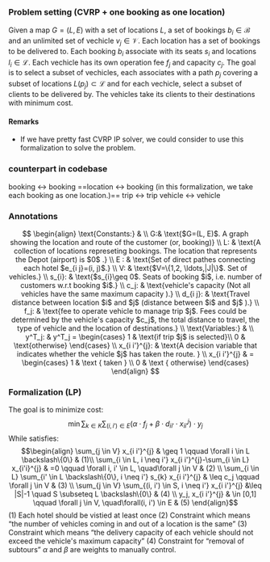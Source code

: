 ### Problem setting (CVRP + one booking as one location)
Given a map $G=(L, E)$ with a set of locations $L$, a set of bookings $b_i \in \mathcal{B}$ and an unlimited set of vechicle $v_j \in \mathcal{V}$. Each location has a set of bookings to be delivered to. Each booking $b_i$ associate with its seats $s_i$ and locations $l_i \in \mathcal{L}$.  Each vechicle has its own operation fee $f_j$ and capacity $c_j$.
The goal is to select a subset of vechicles, each associates with a path $p_j$ covering a subset of locations $L(p_j) \subset \mathcal{L}$ and for each vechicle, select a subset of clients to be delivered by. The vehicles take its clients to their destinations with minimum cost.

#### Remarks
+ If we have pretty fast CVRP IP solver, we could consider to use this formalization to solve the problem.

### counterpart in codebase
booking <-> booking 
==location <-> booking (in this formalization, we take each booking as one location.)==
trip <-> trip
vehicle <-> vehicle

### Annotations
$$
\begin{align}
\text{Constants:} & \\
G:& \text{$G=(L, E)$. A graph showing the location and route of the customer (or, booking)} \\
L: & \text{A collection of locations represeting bookings. The location that represents the Depot (airport) is $0$ .} \\
E : & \text{Set of direct pathes connecting each hotel $e_{i j}=(i, j)$.} \\
V: & \text{$V=\{1,2, \ldots,|J|\}$. Set of vehicles.} \\
s_{i}: & \text{$s_{i}\geq 0$. Seats of booking $i$, i.e. number of customers w.r.t booking $i$.} \\
c_j: & \text{vehicle's capacity (Not all vehicles have the same maximum capacity ).} \\
d_{i j}: & \text{Travel distance between location $i$ and $j$ (distance between $i$ and $j$ ).} \\
f_j: & \text{fee to operate vehicle to manage trip $j$. Fees could be determined by the vehicle's capacity $c_j$, the total distance to travel, the type of vehicle and the location of destinations.} \\
\text{Variables:} & \\
y^T_j: & y^T_j =
	\begin{cases}
      1 & \text{if trip $j$ is selected}\\
      0 & \text{otherwise}
  \end{cases} \\
x_{i i'}^{j}: & \text{A decision variable that indicates whether the vehicle $j$ has taken the route. } \\
x_{i i'}^{j} & = 
	\begin{cases}
	1 & \text { taken } \\
	0 & \text { otherwise}
  \end{cases}
\end{align}
$$

### Formalization (LP)
The goal is to minimize cost:
$$\min \sum_{k \in K} \sum_{(i, i') \in E} (\alpha \cdot f_j + \beta \cdot d_{i i'}  \cdot x_{i i'}^{j}) \cdot y_j$$
While satisfies:
$$\begin{align}
	\sum_{j \in V} x_{i i'}^{j} & \geq 1 \qquad \forall i \in L \backslash\{0\} & (1)\\
	\sum_{i \in L, i \neq i'} x_{i i'}^{j}-\sum_{i \in L} x_{i'i}^{j} & =0 \qquad \forall i, i' \in L, \quad\forall j \in V & (2) \\
	\sum_{i \in L} \sum_{i' \in L \backslash\{0\}, i \neq i'} s_{k} x_{i i'}^{j} & \leq c_j \qquad \forall j \in V & (3) \\
	\sum_{j \in V} \sum_{(i, i') \in S, i \neq i'} x_{i i'}^{j} &\leq |S|-1 \quad S \subseteq L \backslash\{0\} & (4) \\
	y_j, x_{i i'}^{j} & \in [0,1] \qquad \forall j \in V, \quad\forall(i, i') \in E & (5)	
\end{align}$$
(1) Each hotel should be vistied at least once
(2) Constraint which means “the number of vehicles coming in and out of a location is the same”
(3) Constraint which means “the delivery capacity of each vehicle should not exceed the vehicle's maximum capacity”
(4) Constraint for “removal of subtours”
$\alpha$ and $\beta$ are weights to manually control. 
